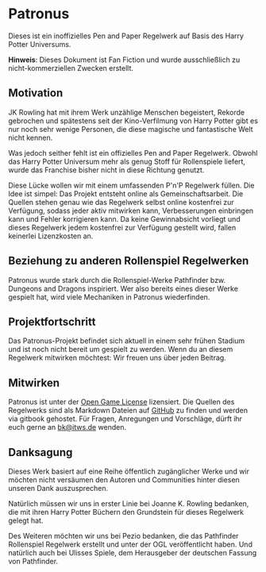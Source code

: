 # Patronus

Dieses ist ein inoffizielles Pen and Paper Regelwerk auf Basis des Harry Potter Universums.

**Hinweis**: Dieses Dokument ist Fan Fiction und wurde ausschließlich zu nicht-kommerziellen Zwecken erstellt.


## Motivation

JK Rowling hat mit ihrem Werk unzählige Menschen begeistert, Rekorde gebrochen und spätestens seit der Kino-Verfilmung von Harry Potter gibt es nur noch sehr wenige Personen, die diese magische und fantastische Welt nicht kennen.

Was jedoch seither fehlt ist ein offizielles Pen and Paper Regelwerk. Obwohl das Harry Potter Universum mehr als genug Stoff für Rollenspiele liefert, wurde das Franchise bisher nicht in diese Richtung genutzt.

Diese Lücke wollen wir mit einem umfassenden P'n'P Regelwerk füllen. Die Idee ist simpel: Das Projekt entsteht online als Gemeinschaftsarbeit. Die Quellen stehen genau wie das Regelwerk selbst online kostenfrei zur Verfügung, sodass jeder aktiv mitwirken kann, Verbesserungen einbringen kann und Fehler korrigieren kann. Da keine Gewinnabsicht vorliegt und dieses Regelwerk jedem kostenfrei zur Verfügung gestellt wird, fallen keinerlei Lizenzkosten an.


## Beziehung zu anderen Rollenspiel Regelwerken

Patronus wurde stark durch die Rollenspiel-Werke Pathfinder bzw. Dungeons and Dragons inspiriert. Wer also bereits eines dieser Werke gespielt hat, wird viele Mechaniken in Patronus wiederfinden.


## Projektfortschritt

Das Patronus-Projekt befindet sich aktuell in einem sehr frühen Stadium und ist noch nicht bereit um gespielt zu werden. Wenn du an diesem Regelwerk mitwirken möchtest: Wir freuen uns über jeden Beitrag.


## Mitwirken

Patronus ist unter der [Open Game License](https://de.wikipedia.org/wiki/Open_Game_License) lizensiert. Die Quellen des Regelwerks sind als Markdown Dateien auf [GitHub](https://github.com/phortx/Patronus) zu finden und werden via gitbook gehostet. Für Fragen, Anregungen und Vorschläge, dürft ihr euch gerne an [bk@itws.de](mailto:bk@itws.de) wenden.


## Danksagung

Dieses Werk basiert auf eine Reihe öffentlich zugänglicher Werke und wir möchten nicht versäumen den Autoren und Communities hinter diesen unseren Dank auszusprechen.

Natürlich müssen wir uns in erster Linie bei Joanne K. Rowling  bedanken, die mit ihren Harry Potter Büchern den Grundstein für dieses Regelwerk gelegt hat.

Des Weiteren möchten wir uns bei Pezio bedanken, die das Pathfinder Rollenspiel Regelwerk erstellt und unter der OGL veröffentlicht haben. Und natürlich auch bei Ulisses Spiele, dem Herausgeber der deutschen Fassung von Pathfinder.

